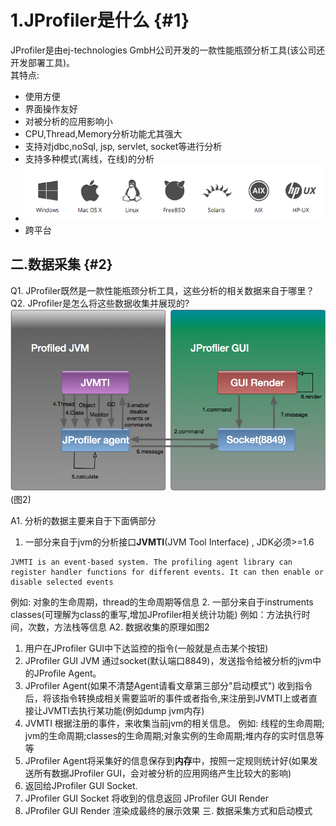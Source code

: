 # 1.JProfiler是什么 {#1}

JProfiler是由ej-technologies GmbH公司开发的一款性能瓶颈分析工具\(该公司还开发部署工具\)。  
其特点:

* 使用方便
* 界面操作友好
* 对被分析的应用影响小
* CPU,Thread,Memory分析功能尤其强大
* 支持对jdbc,noSql, jsp, servlet, socket等进行分析
* 支持多种模式\(离线，在线\)的分析
* ![img](/static/image/f71a75090d48e46eb809001918d37d7cc8d5ec90.png)
* 跨平台

## 二.数据采集 {#2}

Q1. JProfiler既然是一款性能瓶颈分析工具，这些分析的相关数据来自于哪里？  
Q2. JProfiler是怎么将这些数据收集并展现的?
![img](/static/image/774e1de366c3dced5bf97ab0cd34471ec9a99537.png)
(图2)

A1. 分析的数据主要来自于下面俩部分
1. 一部分来自于jvm的分析接口**JVMTI**(JVM Tool Interface) , JDK必须>=1.6


```
JVMTI is an event-based system. The profiling agent library can register handler functions for different events. It can then enable or disable selected events
```

例如: 对象的生命周期，thread的生命周期等信息
2. 一部分来自于instruments classes(可理解为class的重写,增加JProfiler相关统计功能)
例如：方法执行时间，次数，方法栈等信息
A2. 数据收集的原理如图2
1. 用户在JProfiler GUI中下达监控的指令(一般就是点击某个按钮)
2. JProfiler GUI JVM 通过socket(默认端口8849)，发送指令给被分析的jvm中的JProfile Agent。
3. JProfiler Agent(如果不清楚Agent请看文章第三部分"启动模式") 收到指令后，将该指令转换成相关需要监听的事件或者指令,来注册到JVMTI上或者直接让JVMTI去执行某功能(例如dump jvm内存)
4. JVMTI 根据注册的事件，来收集当前jvm的相关信息。 例如: 线程的生命周期; jvm的生命周期;classes的生命周期;对象实例的生命周期;堆内存的实时信息等等
5. JProfiler Agent将采集好的信息保存到**内存**中，按照一定规则统计好(如果发送所有数据JProfiler GUI，会对被分析的应用网络产生比较大的影响)
6. 返回给JProfiler GUI Socket.
7. JProfiler GUI Socket 将收到的信息返回 JProfiler GUI Render
8. JProfiler GUI Render 渲染成最终的展示效果
三. 数据采集方式和启动模式
